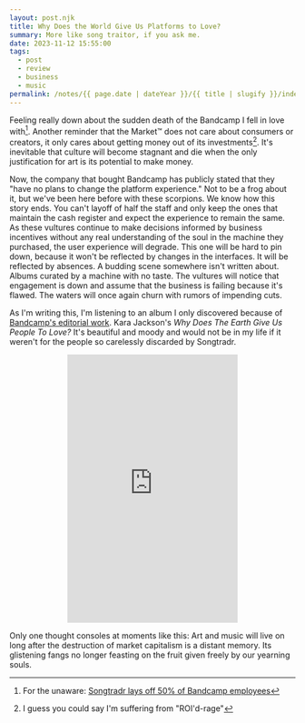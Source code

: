 ```yaml
---
layout: post.njk
title: Why Does the World Give Us Platforms to Love?
summary: More like song traitor, if you ask me.
date: 2023-11-12 15:55:00
tags:
  - post
  - review
  - business
  - music
permalink: /notes/{{ page.date | dateYear }}/{{ title | slugify }}/index.html
---
```


Feeling really down about the sudden death of the Bandcamp I fell in love with[^1]. Another reminder that the Market™ does not care about consumers or creators, it only cares about getting money out of its investments[^2]. It's inevitable that culture will become stagnant and die when the only justification for art is its potential to make money.

Now, the company that bought Bandcamp has publicly stated that they "have no plans to change the platform experience." Not to be a frog about it, but we've been here before with these scorpions. We know how this story ends. You can't layoff of half the staff and only keep the ones that maintain the cash register and expect the experience to remain the same. As these vultures continue to make decisions informed by business incentives without any real understanding of the soul in the machine they purchased, the user experience will degrade. This one will be hard to pin down, because it won't be reflected by changes in the interfaces. It will be reflected by absences. A budding scene somewhere isn't written about. Albums curated by a machine with no taste. The vultures will notice that engagement is down and assume that the business is failing because it's flawed. The waters will once again churn with rumors of impending cuts.

As I'm writing this, I'm listening to an album I only discovered because of [Bandcamp's editorial work](https://daily.bandcamp.com/album-of-the-day/kara-jackson-why-does-the-earth-give-us-people-to-love-review). Kara Jackson's _Why Does The Earth Give Us People To Love?_ It's beautiful and moody and would not be in my life if it weren't for the people so carelessly discarded by Songtradr.

<div align=center><iframe style="border: 0; height: 472px;" src="https://bandcamp.com/EmbeddedPlayer/album=1829566835/size=large/bgcol=ffffff/linkcol=333333/artwork=small/transparent=true/" seamless><a href="https://karajackson.bandcamp.com/album/why-does-the-earth-give-us-people-to-love">Why Does The Earth Give Us People To Love? by Kara Jackson</a></iframe></div>

Only one thought consoles at moments like this: Art and music will live on long after the destruction of market capitalism is a distant memory. Its glistening fangs no longer feasting on the fruit given freely by our yearning souls.

[^1]: For the unaware: [Songtradr lays off 50% of Bandcamp employees](https://www.theverge.com/2023/10/16/23919551/bandcamp-layoffs-epic-songtradr)
[^2]: I guess you could say I'm suffering from "ROI'd-rage"
